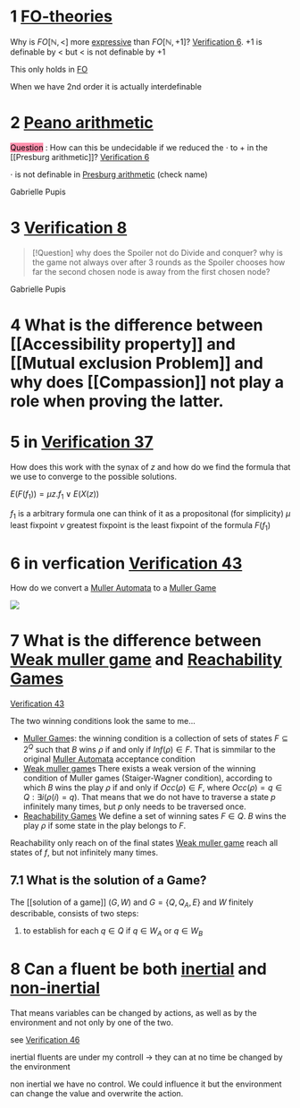 # 1 [FO-theories](FO-theories)
Why is $FO[\mathbb{N},<]$ more [expressive](expressiveness.md) than $FO[\mathbb{N},+1]$?
[Verification 6](Verification%206.md).
$+1$ is definable by $<$
but
$<$ is not definable by $+1$

This only holds in [FO](FO%20-%20First%20order%20logic.md)

When we have 2nd order it is actually interdefinable

# 2 [Peano arithmetic](Peano%20arithmetic.md)

<mark style="background: #FF5582A6;">Question</mark> : How can this be undecidable if we reduced the $\cdot$ to $+$ in the [[Presburg arithmetic]]?
[Verification 6](Verification%206.md)

$\cdot$ is not definable in [Presburg arithmetic](Presburg%20arithmetic.md) (check name)

Gabrielle Pupis


# 3 [Verification 8](Verification%208.md)
>[!Question] 
> why does the Spoiler not do Divide and conquer?
> why is the game not always over after 3 rounds as the Spoiler chooses how far the second chosen node is away from the first chosen node?

Gabrielle Pupis

# 4 What is the difference between [[Accessibility property]] and [[Mutual exclusion Problem]] and why does [[Compassion]] not play a role when proving the latter.



# 5 in [Verification 37](Verification%2037.md)
How does this work with the synax of $z$ and how do we find the formula that we use to converge to the possible solutions.

$E(F(f_1))=\mu z.f_1 \lor E(X(z))$

$f_1$ is a arbitrary formula one can think of it as a propositonal (for simplicity)
$\mu$ least fixpoint
$\nu$ greatest fixpoint
is the least fixpoint of the formula $F(f_1)$

# 6 in verfication [Verification 43](Verification%2043.md)
How do we convert a [Muller Automata](Muller%20Automata.md) to a [Muller Game](Muller%20Game.md)

![](Questions_image_1.png)

# 7 What is the difference between [Weak muller game](Muller%20Game.md) and [Reachability Games](Muller%20Game.md)
[Verification 43](Verification%2043.md)

The two winning conditions look the same to me...

- [Muller Game](Muller%20Game.md)s: the winning condition is a collection of sets of states $F ⊆ 2^Q$ such that $B$ wins $\rho$ if and only if $Inf(ρ) ∈ F$. That is simmilar to the original [Muller Automata](Muller%20Automata.md) acceptance condition
- [Weak muller game](Muller%20Game.md)s
	There exists a weak version of the winning condition of Muller games (Staiger-Wagner condition), according to which $B$ wins the play $ρ$ if and only if $Occ(ρ) ∈ F$, where $Occ(\rho) = {q \in Q : \exists i(\rho(i) = q})$. That means that we do not have to traverse a state $p$ infinitely many times, but $p$ only needs to be traversed once.
- [Reachability Games](Muller%20Game.md)
	We define a set of winning sates $F \in Q$. $B$ wins the play $\rho$ if some state in the play belongs to $F$.
	
Reachability only reach on of the final states
[Weak muller game](Muller%20Game.md) reach all states of $f$, but not infinitely many times.

## 7.1 What is the solution of a Game?
The [[solution of a game]] $(G,W)$ and $G=\{Q,Q_A,E\}$ and $W$ finitely describable, consists of two steps:
1. to establish for each $q \in Q$ if $q \in W_A$ or $q\in W_B$


# 8 Can a fluent be both [inertial](fluents.md) and [non-inertial](fluents.md)

That means variables can be changed by actions, as well as by the environment and not only by one of the two.

see [Verification 46](Verification%2046.md)


inertial fluents are under my controll -> they can at no time be changed by the environment

non inertial we have no control. We could influence it but the environment can change the value and overwrite the action.